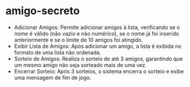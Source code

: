 # amigo-secreto

- Adicionar Amigos: Permite adicionar amigos à lista, verificando se o nome é válido (não vazio e não numérico), se o nome já foi inserido anteriormente e se o limite de 10 amigos foi atingido.
- Exibir Lista de Amigos: Após adicionar um amigo, a lista é exibida no formato de uma lista não ordenada.
- Sorteio de Amigos: Realiza o sorteio de até 3 amigos, garantindo que um mesmo amigo não seja sorteado mais de uma vez.
- Encerrar Sorteio: Após 3 sorteios, o sistema encerra o sorteio e exibe uma mensagem de fim de jogo.
  
